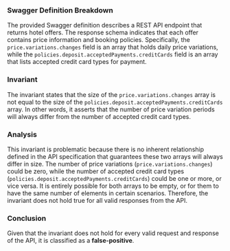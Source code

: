 ### Swagger Definition Breakdown
The provided Swagger definition describes a REST API endpoint that returns hotel offers. The response schema indicates that each offer contains price information and booking policies. Specifically, the `price.variations.changes` field is an array that holds daily price variations, while the `policies.deposit.acceptedPayments.creditCards` field is an array that lists accepted credit card types for payment.

### Invariant
The invariant states that the size of the `price.variations.changes` array is not equal to the size of the `policies.deposit.acceptedPayments.creditCards` array. In other words, it asserts that the number of price variation periods will always differ from the number of accepted credit card types.

### Analysis
This invariant is problematic because there is no inherent relationship defined in the API specification that guarantees these two arrays will always differ in size. The number of price variations (`price.variations.changes`) could be zero, while the number of accepted credit card types (`policies.deposit.acceptedPayments.creditCards`) could be one or more, or vice versa. It is entirely possible for both arrays to be empty, or for them to have the same number of elements in certain scenarios. Therefore, the invariant does not hold true for all valid responses from the API.

### Conclusion
Given that the invariant does not hold for every valid request and response of the API, it is classified as a **false-positive**.
